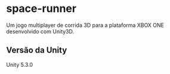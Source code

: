 # space-runner

Um jogo multiplayer de corrida 3D para a plataforma XBOX ONE desenvolvido com Unity3D.

## Versão da Unity
Unity 5.3.0
